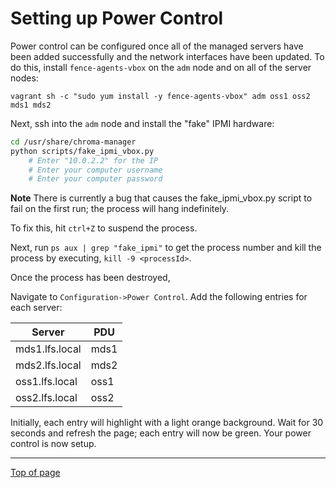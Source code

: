 # <a name="Top"></a>Setting up Power Control

Power control can be configured once all of the managed servers have been added successfully and the network interfaces have been updated. To do this, install `fence-agents-vbox` on the `adm` node and on all of the server nodes:

```
vagrant sh -c "sudo yum install -y fence-agents-vbox" adm oss1 oss2 mds1 mds2
```

Next, ssh into the `adm` node and install the "fake" IPMI hardware:


```bash
cd /usr/share/chroma-manager
python scripts/fake_ipmi_vbox.py
    # Enter "10.0.2.2" for the IP
    # Enter your computer username
    # Enter your computer password
```

**Note** There is currently a bug that causes the fake_ipmi_vbox.py script to fail on the first run; the process will hang indefinitely. 

To fix this, hit `ctrl+Z` to suspend the process. 

Next, run `ps aux | grep "fake_ipmi"` to get the process number and kill the process by executing, `kill -9 <processId>`. 

Once the process has been destroyed,

Navigate to `Configuration->Power Control`. Add the following entries for each server:

|Server|	PDU |
|--------|-------|
| mds1.lfs.local|mds1 |
| mds2.lfs.local|mds2 |
| oss1.lfs.local|oss1 |
| oss2.lfs.local|oss2 |

Initially, each entry will highlight with a light orange background. Wait for 30 seconds and refresh the page; each entry will now be green. Your power control is now setup.

---
[Top of page](#Top)